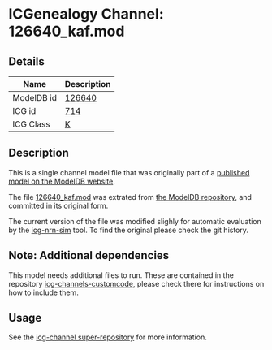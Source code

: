 # ICGenealogy Channel: 126640\_kaf.mod

## Details

Name | Description
---- | -----------
ModelDB id | [126640](http://senselab.med.yale.edu/ModelDB/ShowModel.cshtml?model=126640)
ICG id | [714](http://icg.neurotheory.ox.ac.uk/channels/1/714)
ICG Class | [K](http://icg.neurotheory.ox.ac.uk/channels/1)

## Description

This is a single channel model file that was originally part of a [published model on the ModelDB website](http://senselab.med.yale.edu/mModelDB/ShowModel.cshtml?model=126640).


The file [126640\_kaf.mod](126640_kaf.mod) was extrated from [the ModelDB repository](http://senselab.med.yale.edu/ModelDB/ShowModel.cshtml?model=126640), and committed in its original form.

The current version of the file was modified slighly for automatic evaluation by the [icg-nrn-sim](https://github.com/icgenealogy/icg-nrn-sim) tool. To find the original please check the git history.


## Note: Additional dependencies
This model needs additional files to run. These are contained in the repository [icg-channels-customcode](https://github.com/icgenealogy/icg-channels-customcode), please check there for instructions on how to include them.


## Usage

See the [icg-channel super-repository](https://github.com/icgenealogy/icg-channels) for more information.